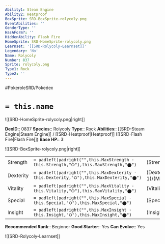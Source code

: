 ```yaml
---
Ability1: Steam Engine
Ability2: Heatproof
BoxSprite: SRD-BoxSprite-rolycoly.png
EventAbilities: ''
GenderType: ''
HasAForm?: ''
HiddenAbility: Flash Fire
HomeSprite: SRD-HomeSprite-rolycoly.png
Learnset: '[[SRD-Rolycoly-Learnset]]'
Legendary: 'No'
Name: Rolycoly
Number: 837
Sprite: rolycoly.png
Type1: Rock
Type2: ''
---
```


#PokeroleSRD/Pokedex

# `= this.name`

![[SRD-HomeSprite-rolycoly.png|right]]

**DexID**:: 0837
**Species**:: Rolycoly
**Type**:: Rock
**Abilities**:: [[SRD-Steam Engine|Steam Engine]] / [[SRD-Heatproof|Heatproof]] ([[SRD-Flash Fire|Flash Fire]])
**Base HP**:: 3

![[SRD-BoxSprite-rolycoly.png|right]]

|           |                                                                                        |                                          |
| --------- | -------------------------------------------------------------------------------------- | ---------------------------------------- |
| Strength  | `= padleft(padright("",this.MaxStrength - this.Strength,"⭘"),this.MaxStrength,"⬤")`    | (Strength::1)/(MaxStrength::3)   |
| Dexterity | `= padleft(padright("",this.MaxDexterity - this.Dexterity,"⭘"),this.MaxDexterity,"⬤")` | (Dexterity:: 1)/(MaxDexterity::3) |
| Vitality  | `= padleft(padright("",this.MaxVitality - this.Vitality,"⭘"),this.MaxVitality,"⬤")`    | (Vitality::2)/(MaxVitality::4)   |
| Special   | `= padleft(padright("",this.MaxSpecial - this.Special,"⭘"),this.MaxSpecial,"⬤")`       | (Special::1)/(MaxSpecial::3)     |
| Insight   | `= padleft(padright("",this.MaxInsight - this.Insight,"⭘"),this.MaxInsight,"⬤")`       | (Insight::2)/(MaxInsight::4)     |

**Recommended Rank**:: Beginner
**Good Starter**:: Yes
**Can Evolve**:: Yes

![[SRD-Rolycoly-Learnset]]